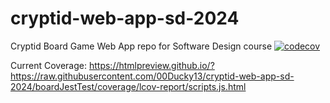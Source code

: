 # cryptid-web-app-sd-2024
Cryptid Board Game Web App repo for Software Design course
[![codecov](https://codecov.io/gh/00Ducky13/cryptid-web-app-sd-2024/branch/boardJestTest/graph/badge.svg?token=KGIUIYMF3M)](https://codecov.io/gh/00Ducky13/cryptid-web-app-sd-2024)

Current Coverage: https://htmlpreview.github.io/?https://raw.githubusercontent.com/00Ducky13/cryptid-web-app-sd-2024/boardJestTest/coverage/lcov-report/scripts.js.html
